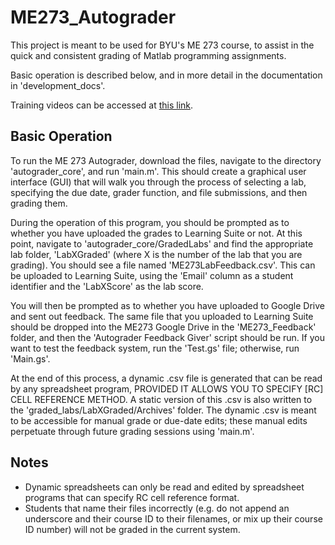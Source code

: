 # ME273_Autograder
This project is meant to be used for BYU's ME 273 course, to assist in the quick and consistent grading of Matlab programming assignments.

Basic operation is described below, and in more detail in the documentation in 'development_docs'.

Training videos can be accessed at [this link](https://www.youtube.com/channel/UCdVW8Mezn3Rv6SGG9mDs-9A/playlists).

## Basic Operation
To run the ME 273 Autograder, download the files, navigate to the directory 'autograder_core', and run 'main.m'. This should create a graphical user interface (GUI) that will walk you through the process of selecting a lab, specifying the due date, grader function, and file submissions, and then grading them.

During the operation of this program, you should be prompted as to whether you have uploaded the grades to Learning Suite or not. At this point, navigate to 'autograder_core/GradedLabs' and find the appropriate lab folder, 'LabXGraded' (where X is the number of the lab that you are grading). You should see a file named 'ME273LabFeedback.csv'. This can be uploaded to Learning Suite, using the 'Email' column as a student identifier and the 'LabXScore' as the lab score.

You will then be prompted as to whether you have uploaded to Google Drive and sent out feedback. The same file that you uploaded to Learning Suite should be dropped into the ME273 Google Drive in the 'ME273_Feedback' folder, and then the 'Autograder Feedback Giver' script should be run. If you want to test the feedback system, run the 'Test.gs' file; otherwise, run 'Main.gs'.

At the end of this process, a dynamic .csv file is generated that can be read by any spreadsheet program, PROVIDED IT ALLOWS YOU TO SPECIFY [RC] CELL REFERENCE METHOD. A static version of this .csv is also written to the 'graded_labs/LabXGraded/Archives' folder. The dynamic .csv is meant to be accessible for manual grade or due-date edits; these manual edits perpetuate through future grading sessions using 'main.m'.

## Notes
* Dynamic spreadsheets can only be read and edited by spreadsheet programs that can specify RC cell reference format.
* Students that name their files incorrectly (e.g. do not append an underscore and their course ID to their filenames, or mix up their course ID number) will not be graded in the current system.
